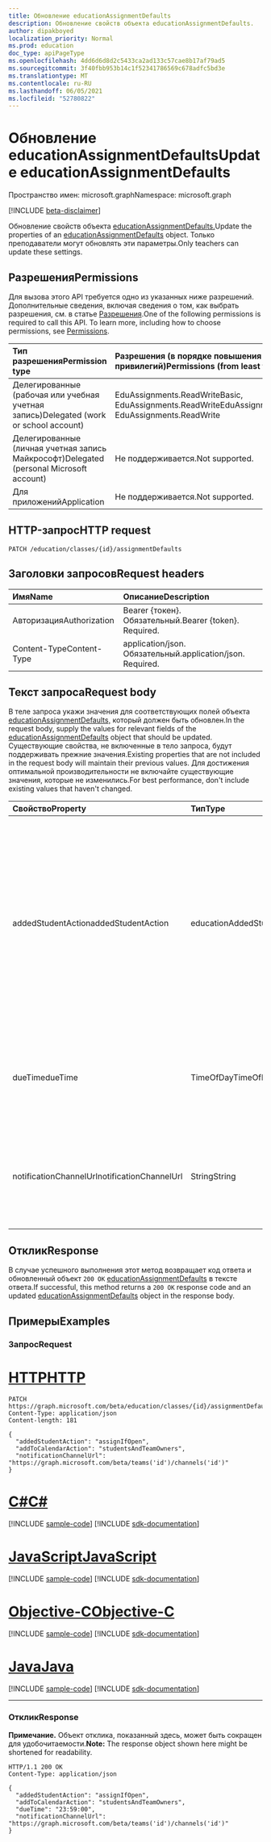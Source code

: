 ```yaml
---
title: Обновление educationAssignmentDefaults
description: Обновление свойств объекта educationAssignmentDefaults.
author: dipakboyed
localization_priority: Normal
ms.prod: education
doc_type: apiPageType
ms.openlocfilehash: 4dd6d6d8d2c5433ca2ad133c57cae8b17af79ad5
ms.sourcegitcommit: 3f40fbb953b14c1f52341786569c678adfc5bd3e
ms.translationtype: MT
ms.contentlocale: ru-RU
ms.lasthandoff: 06/05/2021
ms.locfileid: "52780822"
---
```

# <a name="update-educationassignmentdefaults"></a><span data-ttu-id="23a1d-103">Обновление educationAssignmentDefaults</span><span class="sxs-lookup"><span data-stu-id="23a1d-103">Update educationAssignmentDefaults</span></span>
<span data-ttu-id="23a1d-104">Пространство имен: microsoft.graph</span><span class="sxs-lookup"><span data-stu-id="23a1d-104">Namespace: microsoft.graph</span></span>

[!INCLUDE [beta-disclaimer](../../includes/beta-disclaimer.md)]

<span data-ttu-id="23a1d-105">Обновление свойств объекта [educationAssignmentDefaults.](../resources/educationassignmentdefaults.md)</span><span class="sxs-lookup"><span data-stu-id="23a1d-105">Update the properties of an [educationAssignmentDefaults](../resources/educationassignmentdefaults.md) object.</span></span> <span data-ttu-id="23a1d-106">Только преподаватели могут обновлять эти параметры.</span><span class="sxs-lookup"><span data-stu-id="23a1d-106">Only teachers can update these settings.</span></span>

## <a name="permissions"></a><span data-ttu-id="23a1d-107">Разрешения</span><span class="sxs-lookup"><span data-stu-id="23a1d-107">Permissions</span></span>
<span data-ttu-id="23a1d-p102">Для вызова этого API требуется одно из указанных ниже разрешений. Дополнительные сведения, включая сведения о том, как выбрать разрешения, см. в статье [Разрешения](/graph/permissions-reference).</span><span class="sxs-lookup"><span data-stu-id="23a1d-p102">One of the following permissions is required to call this API. To learn more, including how to choose permissions, see [Permissions](/graph/permissions-reference).</span></span>

|<span data-ttu-id="23a1d-110">Тип разрешения</span><span class="sxs-lookup"><span data-stu-id="23a1d-110">Permission type</span></span>|<span data-ttu-id="23a1d-111">Разрешения (в порядке повышения привилегий)</span><span class="sxs-lookup"><span data-stu-id="23a1d-111">Permissions (from least to most privileged)</span></span>|
|:---|:---|
|<span data-ttu-id="23a1d-112">Делегированные (рабочая или учебная учетная запись)</span><span class="sxs-lookup"><span data-stu-id="23a1d-112">Delegated (work or school account)</span></span> |  <span data-ttu-id="23a1d-113">EduAssignments.ReadWriteBasic, EduAssignments.ReadWrite</span><span class="sxs-lookup"><span data-stu-id="23a1d-113">EduAssignments.ReadWriteBasic, EduAssignments.ReadWrite</span></span>  |
|<span data-ttu-id="23a1d-114">Делегированные (личная учетная запись Майкрософт)</span><span class="sxs-lookup"><span data-stu-id="23a1d-114">Delegated (personal Microsoft account)</span></span> |  <span data-ttu-id="23a1d-115">Не поддерживается.</span><span class="sxs-lookup"><span data-stu-id="23a1d-115">Not supported.</span></span>  |
|<span data-ttu-id="23a1d-116">Для приложений</span><span class="sxs-lookup"><span data-stu-id="23a1d-116">Application</span></span> | <span data-ttu-id="23a1d-117">Не поддерживается.</span><span class="sxs-lookup"><span data-stu-id="23a1d-117">Not supported.</span></span> |

## <a name="http-request"></a><span data-ttu-id="23a1d-118">HTTP-запрос</span><span class="sxs-lookup"><span data-stu-id="23a1d-118">HTTP request</span></span>

<!-- {
  "blockType": "ignored"
}
-->
``` http
PATCH /education/classes/{id}/assignmentDefaults
```

## <a name="request-headers"></a><span data-ttu-id="23a1d-119">Заголовки запросов</span><span class="sxs-lookup"><span data-stu-id="23a1d-119">Request headers</span></span>
|<span data-ttu-id="23a1d-120">Имя</span><span class="sxs-lookup"><span data-stu-id="23a1d-120">Name</span></span>|<span data-ttu-id="23a1d-121">Описание</span><span class="sxs-lookup"><span data-stu-id="23a1d-121">Description</span></span>|
|:---|:---|
|<span data-ttu-id="23a1d-122">Авторизация</span><span class="sxs-lookup"><span data-stu-id="23a1d-122">Authorization</span></span>|<span data-ttu-id="23a1d-p103">Bearer {токен}. Обязательный.</span><span class="sxs-lookup"><span data-stu-id="23a1d-p103">Bearer {token}. Required.</span></span>|
|<span data-ttu-id="23a1d-125">Content-Type</span><span class="sxs-lookup"><span data-stu-id="23a1d-125">Content-Type</span></span>|<span data-ttu-id="23a1d-p104">application/json. Обязательный.</span><span class="sxs-lookup"><span data-stu-id="23a1d-p104">application/json. Required.</span></span>|

## <a name="request-body"></a><span data-ttu-id="23a1d-128">Текст запроса</span><span class="sxs-lookup"><span data-stu-id="23a1d-128">Request body</span></span>
<span data-ttu-id="23a1d-129">В теле запроса укажи значения для соответствующих полей объекта [educationAssignmentDefaults,](../resources/educationassignmentdefaults.md) который должен быть обновлен.</span><span class="sxs-lookup"><span data-stu-id="23a1d-129">In the request body, supply the values for relevant fields of the [educationAssignmentDefaults](../resources/educationassignmentdefaults.md) object that should be updated.</span></span> <span data-ttu-id="23a1d-130">Существующие свойства, не включенные в тело запроса, будут поддерживать прежние значения.</span><span class="sxs-lookup"><span data-stu-id="23a1d-130">Existing properties that are not included in the request body will maintain their previous values.</span></span> <span data-ttu-id="23a1d-131">Для достижения оптимальной производительности не включайте существующие значения, которые не изменились.</span><span class="sxs-lookup"><span data-stu-id="23a1d-131">For best performance, don't include existing values that haven't changed.</span></span>

|<span data-ttu-id="23a1d-132">Свойство</span><span class="sxs-lookup"><span data-stu-id="23a1d-132">Property</span></span>|<span data-ttu-id="23a1d-133">Тип</span><span class="sxs-lookup"><span data-stu-id="23a1d-133">Type</span></span>|<span data-ttu-id="23a1d-134">Описание</span><span class="sxs-lookup"><span data-stu-id="23a1d-134">Description</span></span>|
|:---|:---|:---|
|<span data-ttu-id="23a1d-135">addedStudentAction</span><span class="sxs-lookup"><span data-stu-id="23a1d-135">addedStudentAction</span></span>|<span data-ttu-id="23a1d-136">educationAddedStudentAction</span><span class="sxs-lookup"><span data-stu-id="23a1d-136">educationAddedStudentAction</span></span>|<span data-ttu-id="23a1d-137">Поведение по умолчанию на уровне класса для обработки учащихся, добавленных после публикации назначения.</span><span class="sxs-lookup"><span data-stu-id="23a1d-137">Class-level default behavior for handling students who are added after the assignment is published.</span></span> <span data-ttu-id="23a1d-138">Возможные значения: `none`, `assignIfOpen`.</span><span class="sxs-lookup"><span data-stu-id="23a1d-138">Possible values are: `none`, `assignIfOpen`.</span></span> <span data-ttu-id="23a1d-139">Значение по умолчанию — `none`.</span><span class="sxs-lookup"><span data-stu-id="23a1d-139">The default value is `none`.</span></span>|
|<span data-ttu-id="23a1d-140">dueTime</span><span class="sxs-lookup"><span data-stu-id="23a1d-140">dueTime</span></span>|<span data-ttu-id="23a1d-141">TimeOfDay</span><span class="sxs-lookup"><span data-stu-id="23a1d-141">TimeOfDay</span></span>|<span data-ttu-id="23a1d-142">Значение по умолчанию класса для должного поля времени.</span><span class="sxs-lookup"><span data-stu-id="23a1d-142">Class-level default value for due time field.</span></span> <span data-ttu-id="23a1d-143">Значение по умолчанию: `23:59:00`.</span><span class="sxs-lookup"><span data-stu-id="23a1d-143">Default value is `23:59:00`</span></span>|
|<span data-ttu-id="23a1d-144">notificationChannelUrl</span><span class="sxs-lookup"><span data-stu-id="23a1d-144">notificationChannelUrl</span></span>|<span data-ttu-id="23a1d-145">String</span><span class="sxs-lookup"><span data-stu-id="23a1d-145">String</span></span>|<span data-ttu-id="23a1d-146">По умолчанию Teams канал, в который будут отправлены уведомления.</span><span class="sxs-lookup"><span data-stu-id="23a1d-146">Default Teams channel to which notifications will be sent.</span></span> <span data-ttu-id="23a1d-147">Значение по умолчанию — `null`.</span><span class="sxs-lookup"><span data-stu-id="23a1d-147">Default value is `null`.</span></span>|



## <a name="response"></a><span data-ttu-id="23a1d-148">Отклик</span><span class="sxs-lookup"><span data-stu-id="23a1d-148">Response</span></span>

<span data-ttu-id="23a1d-149">В случае успешного выполнения этот метод возвращает код ответа и обновленный объект `200 OK` [educationAssignmentDefaults](../resources/educationassignmentdefaults.md) в тексте ответа.</span><span class="sxs-lookup"><span data-stu-id="23a1d-149">If successful, this method returns a `200 OK` response code and an updated [educationAssignmentDefaults](../resources/educationassignmentdefaults.md) object in the response body.</span></span>

## <a name="examples"></a><span data-ttu-id="23a1d-150">Примеры</span><span class="sxs-lookup"><span data-stu-id="23a1d-150">Examples</span></span>

### <a name="request"></a><span data-ttu-id="23a1d-151">Запрос</span><span class="sxs-lookup"><span data-stu-id="23a1d-151">Request</span></span>

# <a name="http"></a>[<span data-ttu-id="23a1d-152">HTTP</span><span class="sxs-lookup"><span data-stu-id="23a1d-152">HTTP</span></span>](#tab/http)
<!-- {
  "blockType": "request",
  "name": "update_educationassignmentdefaults"
}
-->
``` http
PATCH https://graph.microsoft.com/beta/education/classes/{id}/assignmentDefaults
Content-Type: application/json
Content-length: 181

{
  "addedStudentAction": "assignIfOpen",
  "addToCalendarAction": "studentsAndTeamOwners",
  "notificationChannelUrl": "https://graph.microsoft.com/beta/teams('id')/channels('id')"
}
```
# <a name="c"></a>[<span data-ttu-id="23a1d-153">C#</span><span class="sxs-lookup"><span data-stu-id="23a1d-153">C#</span></span>](#tab/csharp)
[!INCLUDE [sample-code](../includes/snippets/csharp/update-educationassignmentdefaults-csharp-snippets.md)]
[!INCLUDE [sdk-documentation](../includes/snippets/snippets-sdk-documentation-link.md)]

# <a name="javascript"></a>[<span data-ttu-id="23a1d-154">JavaScript</span><span class="sxs-lookup"><span data-stu-id="23a1d-154">JavaScript</span></span>](#tab/javascript)
[!INCLUDE [sample-code](../includes/snippets/javascript/update-educationassignmentdefaults-javascript-snippets.md)]
[!INCLUDE [sdk-documentation](../includes/snippets/snippets-sdk-documentation-link.md)]

# <a name="objective-c"></a>[<span data-ttu-id="23a1d-155">Objective-C</span><span class="sxs-lookup"><span data-stu-id="23a1d-155">Objective-C</span></span>](#tab/objc)
[!INCLUDE [sample-code](../includes/snippets/objc/update-educationassignmentdefaults-objc-snippets.md)]
[!INCLUDE [sdk-documentation](../includes/snippets/snippets-sdk-documentation-link.md)]

# <a name="java"></a>[<span data-ttu-id="23a1d-156">Java</span><span class="sxs-lookup"><span data-stu-id="23a1d-156">Java</span></span>](#tab/java)
[!INCLUDE [sample-code](../includes/snippets/java/update-educationassignmentdefaults-java-snippets.md)]
[!INCLUDE [sdk-documentation](../includes/snippets/snippets-sdk-documentation-link.md)]

---



### <a name="response"></a><span data-ttu-id="23a1d-157">Отклик</span><span class="sxs-lookup"><span data-stu-id="23a1d-157">Response</span></span>
<span data-ttu-id="23a1d-158">**Примечание.** Объект отклика, показанный здесь, может быть сокращен для удобочитаемости.</span><span class="sxs-lookup"><span data-stu-id="23a1d-158">**Note:** The response object shown here might be shortened for readability.</span></span>
<!-- {
  "blockType": "response",
  "truncated": true,
  "@odata.type": "microsoft.graph.educationAssignmentDefaults"
}
-->
``` http
HTTP/1.1 200 OK
Content-Type: application/json

{
  "addedStudentAction": "assignIfOpen",
  "addToCalendarAction": "studentsAndTeamOwners",
  "dueTime": "23:59:00",
  "notificationChannelUrl": "https://graph.microsoft.com/beta/teams('id')/channels('id')"
}
```

